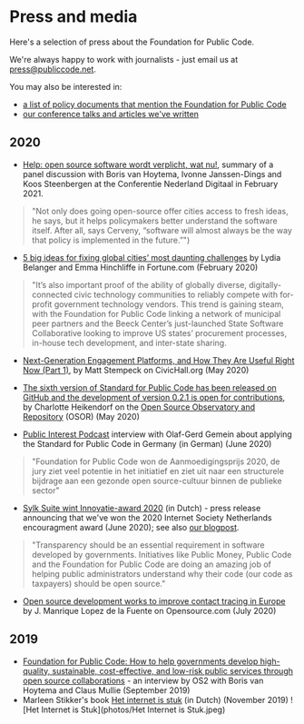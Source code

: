 # Press and media

Here's a selection of press about the Foundation for Public Code.

We're always happy to work with journalists  - just email us at <press@publiccode.net>.

You may also be interested in:

- [a list of policy documents that mention the Foundation for Public Code](https://about.publiccode.net/activities/value-and-impact/policy-documents.html)
- [our conference talks and articles we've written](https://projects.publiccode.net/talks-and-articles.html)

## 2020

* [Help: open source software wordt verplicht, wat nu!](https://opensource.pleio.nl/news/view/7155b323-98f4-4ca0-9777-7a53ffbf2d16/help-open-source-software-wordt-verplicht-wat-nu), summary of a panel discussion with Boris van Hoytema, Ivonne Janssen-Dings and Koos Steenbergen at the Conferentie Nederland Digitaal in February 2021.

> "Not only does going open-source offer cities access to fresh ideas, he says, but it helps policymakers better understand the software itself. After all, says Cerveny, “software will almost always be the way that policy is implemented in the future.”")
- [5 big ideas for fixing global cities’ most daunting challenges](https://fortune.com/2020/02/17/cities-challenges-solutions-housing-buses-climate-loneliness/) by Lydia Belanger and Emma Hinchliffe in Fortune.com (February 2020) 

> "It’s also important proof of the ability of globally diverse, digitally-connected civic technology communities to reliably compete with for-profit government technology vendors. This trend is gaining steam, with the Foundation for Public Code linking a network of municipal peer partners and the Beeck Center’s just-launched State Software Collaborative looking to improve US states’ procurement processes, in-house tech development, and inter-state sharing.
- [Next-Generation Engagement Platforms, and How They Are Useful Right Now (Part 1)](https://civichall.org/civicist/next-generation-engagement-platforms-and-how-are-they-useful-right-now-part-1/), by Matt Stempeck on CivicHall.org (May 2020) 
- [The sixth version of Standard for Public Code has been released on GitHub and the development of version 0.2.1 is open for contributions](https://joinup.ec.europa.eu/collection/open-source-observatory-osor/news/new-release-standard-public-code), by Charlotte Heikendorf on the [Open Source Observatory and Repository](https://joinup.ec.europa.eu/collection/open-source-observatory-osor) (OSOR) (May 2020)

- [Public Interest Podcast](https://public-interest-podcast.podigee.io/2-episode-2) interview with Olaf-Gerd Gemein about applying the Standard for Public Code in Germany (in German) (June 2020)

> "Foundation for Public Code won de Aanmoedigingsprijs 2020, de jury ziet veel potentie in het initiatief en ziet uit naar een structurele bijdrage aan een gezonde open source-cultuur binnen de publieke sector"
- [Sylk Suite wint Innovatie-award 2020](https://awards.isoc.nl/innovatie/2020/) (in Dutch) - press release announcing that we've won the 2020 Internet Society Netherlands encouragment award (June 2020); see also [our blogpost](https://blog.publiccode.net/news/2020/06/17/isoc-encouragement-award-consider-us-encouraged.html).

> "Transparency should be an essential requirement in software developed by governments. Initiatives like Public Money, Public Code and the Foundation for Public Code are doing an amazing job of helping public administrators understand why their code (our code as taxpayers) should be open source."
- [Open source development works to improve contact tracing in Europe](https://opensource.com/article/20/7/open-source-contact-tracing) by  J. Manrique Lopez de la Fuente on Opensource.com (July 2020) 

## 2019

- [Foundation for Public Code: How to help governments develop high-quality, sustainable, cost-effective, and low-risk public services through open source collaborations](https://os2.eu/blog/foundation-public-code-how-help-governments-develop-high-quality-sustainable-cost-effective-and) - an interview by OS2 with Boris van Hoytema and Claus Mullie (September 2019)
- Marleen Stikker's book [Het internet is stuk](https://www.singeluitgeverijen.nl/de-geus/boek/het-internet-is-stuk/) (in Dutch) (November 2019)
![Het Internet is Stuk](photos/Het Internet is Stuk.jpeg)
